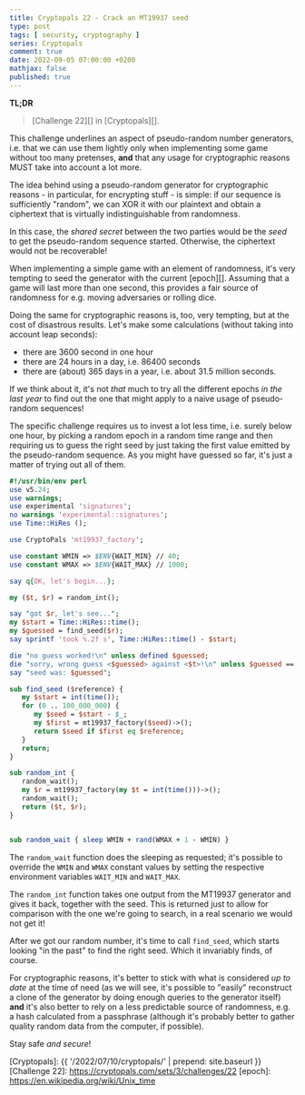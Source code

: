 ```yaml
---
title: Cryptopals 22 - Crack an MT19937 seed
type: post
tags: [ security, cryptography ]
series: Cryptopals
comment: true
date: 2022-09-05 07:00:00 +0200
mathjax: false
published: true
---
```


**TL;DR**

> [Challenge 22][] in [Cryptopals][].

This challenge underlines an aspect of pseudo-random number generators,
i.e. that we can use them lightly only when implementing some game
without too many pretenses, **and** that any usage for cryptographic
reasons MUST take into account a lot more.

The idea behind using a pseudo-random generator for cryptographic
reasons - in particular, for encrypting stuff - is simple: if our
sequence is sufficiently "random", we can XOR it with our plaintext and
obtain a ciphertext that is virtually indistinguishable from randomness.

In this case, the *shared secret* between the two parties would be the
*seed* to get the pseudo-random sequence started. Otherwise, the
ciphertext would not be recoverable!

When implementing a simple game with an element of randomness, it's very
tempting to seed the generator with the current [epoch][]. Assuming that
a game will last more than one second, this provides a fair source of
randomness for e.g. moving adversaries or rolling dice.

Doing the same for cryptographic reasons is, too, very tempting, but at
the cost of disastrous results. Let's make some calculations (without
taking into account leap seconds):

- there are 3600 second in one hour
- there are 24 hours in a day, i.e. 86400 seconds
- there are (about) 365 days in a year, i.e. about 31.5 million seconds.

If we think about it, it's not *that* much to try all the different
epochs *in the last year* to find out the one that might apply to a
naive usage of pseudo-random sequences!

The specific challenge requires us to invest a lot less time, i.e.
surely below one hour, by picking a random epoch in a random time range
and then requiring us to guess the right seed by just taking the first
value emitted by the pseudo-random sequence. As you might have guessed
so far, it's just a matter of trying out all of them.

```perl
#!/usr/bin/env perl
use v5.24;
use warnings;
use experimental 'signatures';
no warnings 'experimental::signatures';
use Time::HiRes ();

use CryptoPals 'mt19937_factory';

use constant WMIN => $ENV{WAIT_MIN} // 40;
use constant WMAX => $ENV{WAIT_MAX} // 1000;

say q{OK, let's begin...};

my ($t, $r) = random_int();

say "got $r, let's see...";
my $start = Time::HiRes::time();
my $guessed = find_seed($r);
say sprintf 'took %.2f s', Time::HiRes::time() - $start;

die "no guess worked!\n" unless defined $guessed;
die "sorry, wrong guess <$guessed> against <$t>!\n" unless $guessed == $t;
say "seed was: $guessed";

sub find_seed ($reference) {
   my $start = int(time());
   for (0 .. 100_000_000) {
      my $seed = $start - $_;
      my $first = mt19937_factory($seed)->();
      return $seed if $first eq $reference;
   }
   return;
}

sub random_int {
   random_wait();
   my $r = mt19937_factory(my $t = int(time()))->();
   random_wait();
   return ($t, $r);
}


sub random_wait { sleep WMIN + rand(WMAX + 1 - WMIN) }
```

The `random_wait` function does the sleeping as requested; it's possible
to override the `WMIN` and `WMAX` constant values by setting the
respective environment variables `WAIT_MIN` and `WAIT_MAX`.

The `random_int` function takes one output from the MT19937 generator
and gives it back, together with the seed. This is returned just to
allow for comparison with the one we're going to search, in a real
scenario we would not get it!

After we got our random number, it's time to call `find_seed`, which
starts looking "in the past" to find the right seed. Which it invariably
finds, of course.

For cryptographic reasons, it's better to stick with what is considered
*up to date* at the time of need (as we will see, it's possible to
"easily" reconstruct a clone of the generator by doing enough queries to
the generator itself) **and** it's also better to rely on a less
predictable source of randomness, e.g. a hash calculated from a
passphrase (although it's probably better to gather quality random data
from the computer, if possible).

Stay safe *and secure*!

[Perl]: https://www.perl.org/
[Cryptopals]: {{ '/2022/07/10/cryptopals/' | prepend: site.baseurl }}
[Challenge 22]: https://cryptopals.com/sets/3/challenges/22
[epoch]: https://en.wikipedia.org/wiki/Unix_time
